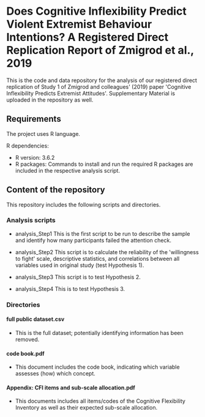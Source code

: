 # Does Cognitive Inflexibility Predict Violent Extremist Behaviour Intentions? A Registered Direct Replication Report of Zmigrod et al., 2019

This is the code and data repository for the analysis of our registered direct replication of Study 1 of Zmigrod and colleagues' (2019) paper 'Cognitive Inflexibility Predicts Extremist Attitudes'. Supplementary Material is uploaded in the repository as well.

## Requirements

The project uses R language.

R dependencies:
* R version: 3.6.2
* R packages: Commands to install and run the required R packages are included in the respective analysis script.



## Content of the repository

This repository includes the following scripts and directories.

### Analysis scripts

- analysis_Step1
This is the first script to be run to describe the sample and identify how many participants failed the attention check.

- analysis_Step2
This script is to calculate the reliability of the 'willingness to fight' scale, descriptive statistics, and correlations between all variables used in original study (test Hypothesis 1).

- analysis_Step3
This script is to test Hypothesis 2.

- analysis_Step4
This is to test Hypothesis 3.


### Directories

#### full public dataset.csv
- This is the full dataset; potentially identifying information has been removed. 

#### code book.pdf
- This document includes the code book, indicating which variable assesses (how) which concept.

#### Appendix: CFI items and sub-scale allocation.pdf
- This documents includes all items/codes of the Cognitive Flexibility Inventory as well as their expected sub-scale allocation.


